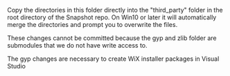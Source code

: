 Copy the directories in this folder directly into the "third_party" folder in the root directory of the Snapshot repo. On Win10 or later it will automatically merge the directories and prompt you to overwrite the files.

These changes cannot be committed because the gyp and zlib folder are submodules that we do not have write access to.

The gyp changes are necessary to create WiX installer packages in Visual Studio